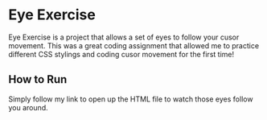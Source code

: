 # Eye Exercise
Eye Exercise is a project that allows a set of eyes to follow your cusor movement.  This was a great coding assignment that allowed me to practice different CSS stylings and coding cusor movement for the first time!
## How to Run
Simply follow my link to open up the HTML file to watch those eyes follow you around.
